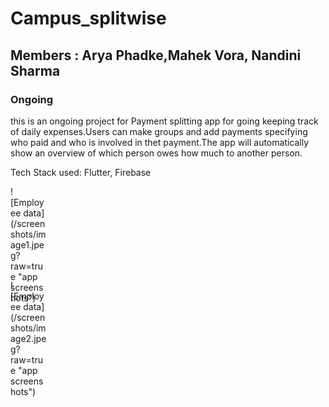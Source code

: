 # Campus_splitwise
## Members : Arya Phadke,Mahek Vora, Nandini Sharma
### Ongoing 

this is an ongoing project for Payment splitting app for going keeping track of daily expenses.Users can make groups and add payments specifying who paid and who is involved in thet payment.The app will automatically show an overview of which person owes how much to another person.

Tech Stack used: Flutter, Firebase

<div style="width:60px ; height:150px">
![Employee data](/screenshots/image1.jpeg?raw=true "app screenshots")
 </div>
 <div style="width:60px ; height:150px">
![Employee data](/screenshots/image2.jpeg?raw=true "app screenshots")
  </div>

